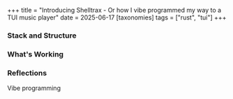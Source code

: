 +++
title = "Introducing Shelltrax - Or how I vibe programmed my way to a TUI music player"
date = 2025-06-17
[taxonomies]
tags = ["rust", "tui"]
+++



### Stack and Structure

### What's Working



### Reflections

Vibe programming
